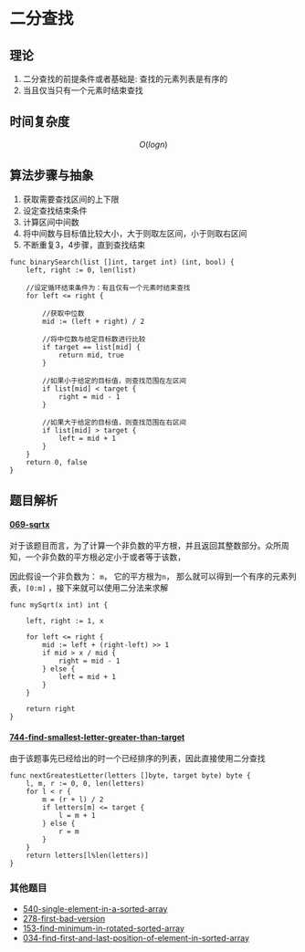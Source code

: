 # 二分查找


## 理论

1. 二分查找的前提条件或者基础是: 查找的元素列表是有序的
2. 当且仅当只有一个元素时结束查找


## 时间复杂度

$$
O(logn)
$$


## 算法步骤与抽象

1. 获取需要查找区间的上下限
2. 设定查找结束条件
3. 计算区间中间数
4. 将中间数与目标值比较大小，大于则取左区间，小于则取右区间
5. 不断重复3，4步骤，直到查找结束


```golang
func binarySearch(list []int, target int) (int, bool) {
	left, right := 0, len(list)

	//设定循环结束条件为：有且仅有一个元素时结束查找
	for left <= right {

		//获取中位数
		mid := (left + right) / 2

		//将中位数与给定目标数进行比较
		if target == list[mid] {
			return mid, true
		}

		//如果小于给定的目标值，则查找范围在左区间
		if list[mid] < target {
			right = mid - 1
		}

		//如果大于给定的目标值，则查找范围在右区间
		if list[mid] > target {
			left = mid + 1
		}
	}
	return 0, false
}

```



## 题目解析

#### [069-sqrtx](https://leetcode.com/problems/sqrtx/description/)

对于该题目而言，为了计算一个非负数的平方根，并且返回其整数部分。众所周知，一个非负数的平方根必定小于或者等于该数，

因此假设一个非负数为： `m`， 它的平方根为`n`， 那么就可以得到一个有序的元素列表，`[0:m]` ，接下来就可以使用二分法来求解


```golang
func mySqrt(x int) int {
    
    left, right := 1, x
    
    for left <= right {
        mid := left + (right-left) >> 1
        if mid > x / mid {
            right = mid - 1
        } else {
            left = mid + 1
        }
    }
    
    return right
}
```


#### [744-find-smallest-letter-greater-than-target](https://leetcode.com/problems/find-smallest-letter-greater-than-target/)

由于该题事先已经给出的时一个已经排序的列表，因此直接使用二分查找


```golang
func nextGreatestLetter(letters []byte, target byte) byte {
	l, m, r := 0, 0, len(letters)
	for l < r {
		m = (r + l) / 2
		if letters[m] <= target {
			l = m + 1
		} else {
			r = m
		}
	}
	return letters[l%len(letters)]
}
```


### 其他题目

- [540-single-element-in-a-sorted-array](https://leetcode.com/problems/single-element-in-a-sorted-array/description)
- [278-first-bad-version](https://leetcode.com/problems/first-bad-version/description)
- [153-find-minimum-in-rotated-sorted-array](https://leetcode.com/problems/find-minimum-in-rotated-sorted-array/description/)
- [034-find-first-and-last-position-of-element-in-sorted-array](https://leetcode.com/problems/find-first-and-last-position-of-element-in-sorted-array/description)